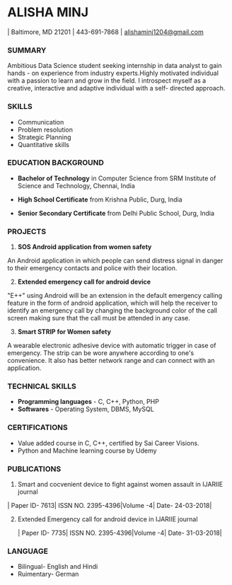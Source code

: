 # **ALISHA MINJ**
| Baltimore, MD 21201 | 443-691-7868 | alishaminj1204@gmail.com

### **SUMMARY**

Ambitious Data Science student seeking internship in data analyst to gain hands - on experience from industry experts.Highly motivated individual with a passion to learn and grow in the field. I introspect myself as a creative, interactive and adaptive individual with a self- directed approach. 

### **SKILLS**


 - Communication                                 
 - Problem resolution                                 
 - Strategic Planning                           
 - Quantitative skills

### **EDUCATION BACKGROUND**

 
 - **Bachelor of Technology** in Computer Science from SRM Institute of Science and Technology, Chennai, India

 - **High School Certificate** from Krishna Public, Durg, India

 - **Senior Secondary Certificate** from Delhi Public School, Durg, India

### **PROJECTS**
 1. **SOS Android application from women safety**

 An Android application in which people can send distress signal in danger to their emergency contacts and police with their location.
  

 2. **Extended emergency call for android device**
 
 "E++" using Android will be an extension in the default emergency calling feature in the form of android application, which will help the receiver to identify an emergency call by changing the background color of the call screen making sure that the call must be attended in any case.

 3. **Smart STRIP for Women safety**

 A wearable electronic adhesive device with automatic trigger in case of emergency. The strip can be wore anywhere according to one's convenience. It also has better network range and can connect with an application.

### **TECHNICAL SKILLS**
- **Programming languages** - C, C++, Python, PHP 
- **Softwares** - Operating System, DBMS, MySQL

### **CERTIFICATIONS**
- Value added course in C, C++, certified by Sai Career Visions.
- Python and Machine learning course by Udemy

### **PUBLICATIONS**
 1. Smart and cocvenient device to fight against women assault in IJARIIE journal 

   | Paper ID- 7613| ISSN NO. 2395-4396|Volume -4| Date- 24-03-2018|

2. Extended Emergency call for android device in IJARIIE journal 

   | Paper ID- 7735| ISSN NO. 2395-4396|Volume -4| Date- 31-03-2018|

### **LANGUAGE**
- Bilingual- English and Hindi
- Ruimentary- German
 
